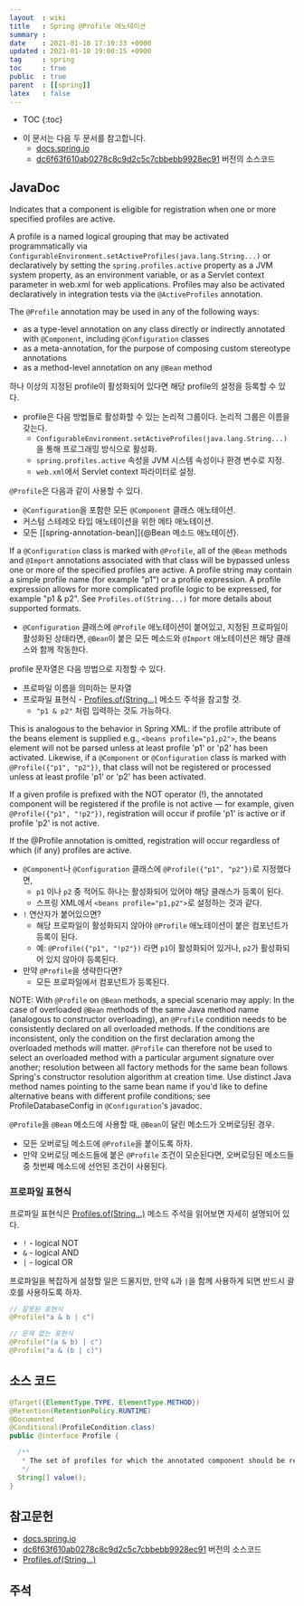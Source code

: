 ```yaml
---
layout  : wiki
title   : Spring @Profile 애노테이션
summary : 
date    : 2021-01-10 17:19:33 +0900
updated : 2021-01-10 19:00:15 +0900
tag     : spring
toc     : true
public  : true
parent  : [[spring]]
latex   : false
---
```

* TOC
{:toc}

- 이 문서는 다음 두 문서를 참고합니다.
    - [docs.spring.io][javadoc]
    - [dc6f63f610ab0278c8c9d2c5c7cbbebb9928ec91][source-code] 버전의 소스코드

## JavaDoc

>
Indicates that a component is eligible for registration when one or more specified profiles are active.
>
A profile is a named logical grouping that may be activated programmatically via `ConfigurableEnvironment.setActiveProfiles(java.lang.String...)` or declaratively by setting the `spring.profiles.active` property as a JVM system property, as an environment variable, or as a Servlet context parameter in web.xml for web applications. Profiles may also be activated declaratively in integration tests via the `@ActiveProfiles` annotation.
>
The `@Profile` annotation may be used in any of the following ways:
>
- as a type-level annotation on any class directly or indirectly annotated with `@Component`, including `@Configuration` classes
- as a meta-annotation, for the purpose of composing custom stereotype annotations
- as a method-level annotation on any `@Bean` method

하나 이상의 지정된 profile이 활성화되어 있다면 해당 profile의 설정을 등록할 수 있다.

- profile은 다음 방법들로 활성화할 수 있는 논리적 그룹이다. 논리적 그룹은 이름을 갖는다.
    - `ConfigurableEnvironment.setActiveProfiles(java.lang.String...)`을 통해 프로그래밍 방식으로 활성화.
    - `spring.profiles.active` 속성을 JVM 시스템 속성이나 환경 변수로 지정.
    - `web.xml`에서 Servlet context 파라미터로 설정.

`@Profile`은 다음과 같이 사용할 수 있다.

- `@Configuration`을 포함한 모든 `@Component` 클래스 애노테이션.
- 커스텀 스테레오 타입 애노테이션을 위한 메타 애노테이션.
- 모든 [[spring-annotation-bean]]{@Bean 메소드 애노테이션}.

>
If a `@Configuration` class is marked with `@Profile`, all of the `@Bean` methods and `@Import` annotations associated with that class will be bypassed unless one or more of the specified profiles are active. A profile string may contain a simple profile name (for example "p1") or a profile expression. A profile expression allows for more complicated profile logic to be expressed, for example "p1 & p2". See `Profiles.of(String...)` for more details about supported formats.

- `@Configuration` 클래스에 `@Profile` 애노테이션이 붙어있고, 지정된 프로파일이 활성화된 상태라면, `@Bean`이 붙은 모든 메소드와 `@Import` 애노테이션은 해당 클래스와 함께 작동한다.

profile 문자열은 다음 방법으로 지정할 수 있다.
- 프로파일 이름을 의미하는 문자열
- 프로파일 표현식 - [Profiles.of(String...)]( https://docs.spring.io/spring-framework/docs/current/javadoc-api/org/springframework/core/env/Profiles.html#of-java.lang.String...- ) 메소드 주석을 참고할 것.
    - `"p1 & p2"` 처럼 입력하는 것도 가능하다.

>
This is analogous to the behavior in Spring XML: if the profile attribute of the beans element is supplied e.g., `<beans profile="p1,p2">`, the beans element will not be parsed unless at least profile 'p1' or 'p2' has been activated. Likewise, if a `@Component` or `@Configuration` class is marked with `@Profile({"p1", "p2"})`, that class will not be registered or processed unless at least profile 'p1' or 'p2' has been activated.
>
If a given profile is prefixed with the NOT operator (!), the annotated component will be registered if the profile is not active — for example, given `@Profile({"p1", "!p2"})`, registration will occur if profile 'p1' is active or if profile 'p2' is not active.
>
If the @Profile annotation is omitted, registration will occur regardless of which (if any) profiles are active.

- `@Component`나 `@Configuration` 클래스에 `@Profile({"p1", "p2"})`로 지정했다면,
    - `p1` 이나 `p2` 중 적어도 하나는 활성화되어 있어야 해당 클래스가 등록이 된다.
    - 스프링 XML에서 `<beans profile="p1,p2">`로 설정하는 것과 같다.
- `!` 연산자가 붙어있으면?
    - 해당 프로파일이 활성화되지 않아야 `@Profile` 애노테이션이 붙은 컴포넌트가 등록이 된다.
    - 예: `@Profile({"p1", "!p2"})` 라면 `p1`이 활성화되어 있거나, `p2`가 활성화되어 있지 않아야 등록된다.
- 만약 `@Profile`을 생략한다면?
    - 모든 프로파일에서 컴포넌트가 등록된다.

>
NOTE: With `@Profile` on `@Bean` methods, a special scenario may apply: In the case of overloaded `@Bean` methods of the same Java method name (analogous to constructor overloading), an `@Profile` condition needs to be consistently declared on all overloaded methods. If the conditions are inconsistent, only the condition on the first declaration among the overloaded methods will matter. `@Profile` can therefore not be used to select an overloaded method with a particular argument signature over another; resolution between all factory methods for the same bean follows Spring's constructor resolution algorithm at creation time. Use distinct Java method names pointing to the same bean name if you'd like to define alternative beans with different profile conditions; see ProfileDatabaseConfig in `@Configuration`'s javadoc.

`@Profile`을 `@Bean` 메소드에 사용할 때, `@Bean`이 달린 메소드가 오버로딩된 경우.
- 모든 오버로딩 메소드에 `@Profile`을 붙이도록 하자.
- 만약 오버로딩 메소드들에 붙은 `@Profile` 조건이 모순된다면, 오버로딩된 메소드들 중 첫번째 메소드에 선언된 조건이 사용된다.

### 프로파일 표현식

프로파일 표현식은 [Profiles.of(String...)]( https://docs.spring.io/spring-framework/docs/current/javadoc-api/org/springframework/core/env/Profiles.html#of-java.lang.String...- ) 메소드 주석을 읽어보면 자세히 설명되어 있다.

- `!` - logical NOT
- `&` - logical AND
- `|` - logical OR

프로파일을 복잡하게 설정할 일은 드물지만, 만약 `&`과 `|`을 함께 사용하게 되면 반드시 괄호를 사용하도록 하자.

```java
// 잘못된 표현식
@Profile("a & b | c")

// 문제 없는 표현식
@Profile("(a & b) | c")
@Profile("a & (b | c)")
```


## 소스 코드

```java
@Target({ElementType.TYPE, ElementType.METHOD})
@Retention(RetentionPolicy.RUNTIME)
@Documented
@Conditional(ProfileCondition.class)
public @interface Profile {

  /**
   * The set of profiles for which the annotated component should be registered.
   */
  String[] value();
}
```

## 참고문헌

- [docs.spring.io][javadoc]
- [dc6f63f610ab0278c8c9d2c5c7cbbebb9928ec91][source-code] 버전의 소스코드
- [Profiles.of(String...)]( https://docs.spring.io/spring-framework/docs/current/javadoc-api/org/springframework/core/env/Profiles.html#of-java.lang.String...- )

## 주석

[javadoc]: https://docs.spring.io/spring-framework/docs/current/javadoc-api/org/springframework/context/annotation/Profile.html
[source-code]: https://github.com/spring-projects/spring-framework/blob/dc6f63f610ab0278c8c9d2c5c7cbbebb9928ec91/spring-context/src/main/java/org/springframework/context/annotation/Profile.java

